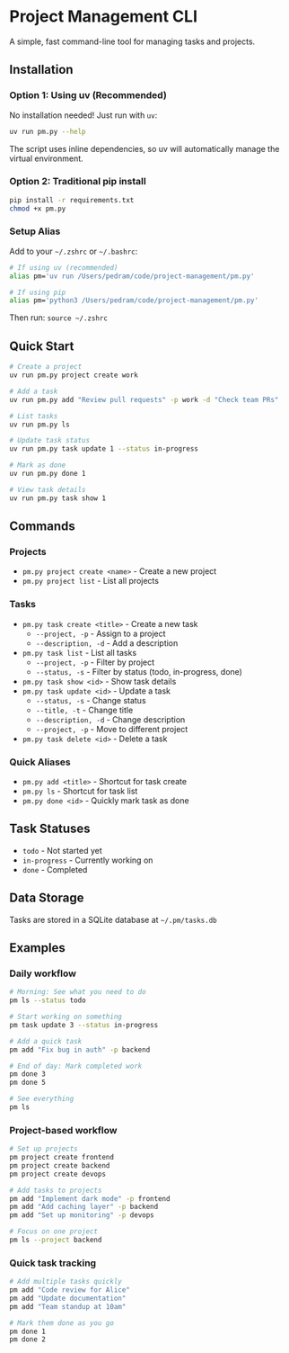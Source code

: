 # Project Management CLI

A simple, fast command-line tool for managing tasks and projects.

## Installation

### Option 1: Using uv (Recommended)

No installation needed! Just run with `uv`:

```bash
uv run pm.py --help
```

The script uses inline dependencies, so uv will automatically manage the virtual environment.

### Option 2: Traditional pip install

```bash
pip install -r requirements.txt
chmod +x pm.py
```

### Setup Alias

Add to your `~/.zshrc` or `~/.bashrc`:

```bash
# If using uv (recommended)
alias pm='uv run /Users/pedram/code/project-management/pm.py'

# If using pip
alias pm='python3 /Users/pedram/code/project-management/pm.py'
```

Then run: `source ~/.zshrc`

## Quick Start

```bash
# Create a project
uv run pm.py project create work

# Add a task
uv run pm.py add "Review pull requests" -p work -d "Check team PRs"

# List tasks
uv run pm.py ls

# Update task status
uv run pm.py task update 1 --status in-progress

# Mark as done
uv run pm.py done 1

# View task details
uv run pm.py task show 1
```

## Commands

### Projects

- `pm.py project create <name>` - Create a new project
- `pm.py project list` - List all projects

### Tasks

- `pm.py task create <title>` - Create a new task
  - `--project, -p` - Assign to a project
  - `--description, -d` - Add a description
- `pm.py task list` - List all tasks
  - `--project, -p` - Filter by project
  - `--status, -s` - Filter by status (todo, in-progress, done)
- `pm.py task show <id>` - Show task details
- `pm.py task update <id>` - Update a task
  - `--status, -s` - Change status
  - `--title, -t` - Change title
  - `--description, -d` - Change description
  - `--project, -p` - Move to different project
- `pm.py task delete <id>` - Delete a task

### Quick Aliases

- `pm.py add <title>` - Shortcut for task create
- `pm.py ls` - Shortcut for task list
- `pm.py done <id>` - Quickly mark task as done

## Task Statuses

- `todo` - Not started yet
- `in-progress` - Currently working on
- `done` - Completed

## Data Storage

Tasks are stored in a SQLite database at `~/.pm/tasks.db`

## Examples

### Daily workflow

```bash
# Morning: See what you need to do
pm ls --status todo

# Start working on something
pm task update 3 --status in-progress

# Add a quick task
pm add "Fix bug in auth" -p backend

# End of day: Mark completed work
pm done 3
pm done 5

# See everything
pm ls
```

### Project-based workflow

```bash
# Set up projects
pm project create frontend
pm project create backend
pm project create devops

# Add tasks to projects
pm add "Implement dark mode" -p frontend
pm add "Add caching layer" -p backend
pm add "Set up monitoring" -p devops

# Focus on one project
pm ls --project backend
```

### Quick task tracking

```bash
# Add multiple tasks quickly
pm add "Code review for Alice"
pm add "Update documentation"
pm add "Team standup at 10am"

# Mark them done as you go
pm done 1
pm done 2
```
